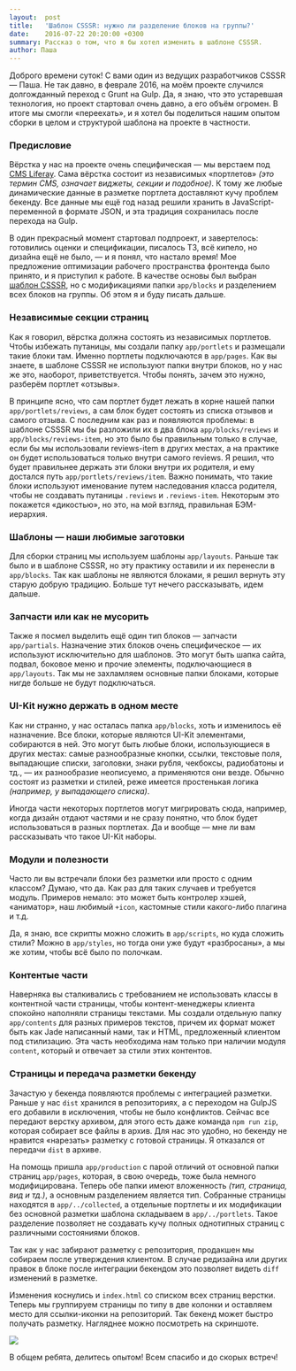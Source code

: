 ```yaml
---
layout:  post
title:   'Шаблон CSSSR: нужно ли разделение блоков на группы?'
date:    2016-07-22 20:20:00 +0300
summary: Рассказ о том, что я бы хотел изменить в шаблоне CSSSR.
author: Паша
---
```


Доброго времени суток! С вами один из ведущих разработчиков CSSSR — Паша. Не так давно, в феврале 2016, на моём проекте случился долгожданный переход с Grunt на Gulp. Да, я знаю, что это устаревшая технология, но проект стартовал очень давно, а его объём огромен. В итоге мы смогли «переехать», и я хотел бы поделиться нашим опытом сборки в целом и структурой шаблона на проекте в частности.

### Предисловие

Вёрстка у нас на проекте очень специфическая — мы верстаем под [CMS Liferay](https://www.liferay.com). Сама вёрстка состоит из независимых «портлетов» _(это термин CMS, означает виджеты, секции и подобное)_. К тому же любые динамические данные в разметке портлета доставляют кучу проблем бекенду. Все данные мы ещё год назад решили хранить в JavaScript-переменной в формате JSON, и эта традиция сохранилась после перехода на Gulp.

В один прекрасный момент стартовал подпроект, и завертелось: готовились оценки и спецификации, писалось ТЗ, всё кипело, но дизайна ещё не было, — и я понял, что настало время! Мое предложение оптимизации рабочего пространства фронтенда было принято, и я приступил к работе. В качестве основы был выбран [шаблон CSSSR](http://cpt.csssr.ru/), но с модификациями папки `app/blocks` и разделением всех блоков на группы. Об этом я и буду писать дальше.

### Независимые секции страниц

Как я говорил, вёрстка должна состоять из независимых портлетов. Чтобы избежать путаницы, мы создали папку `app/portlets` и размещали такие блоки там. Именно портлеты подключаются в `app/pages`. Как вы знаете, в шаблоне CSSSR не используют папки внутри блоков, но у нас же это, наоборот, приветствуется. Чтобы понять, зачем это нужно, разберём портлет «отзывы».

В принципе ясно, что сам портлет будет лежать в корне нашей папки `app/portlets/reviews`, а сам блок будет состоять из списка отзывов и самого отзыва. С последним как раз и появляются проблемы: в шаблоне CSSSR мы бы разложили их в два блока `app/blocks/reviews` и `app/blocks/reviews-item`, но это было бы правильным только в случае, если бы мы использовали reviews-item в других местах, а на практике он будет использоваться только внутри самого reviews. Я решил, что будет правильнее держать эти блоки внутри их родителя, и ему достался путь `app/portlets/reviews/item`. Важно понимать, что такие блоки используют именование путем наследования класса родителя, чтобы не создавать путаницы `.reviews` и `.reviews-item`. Некоторым это покажется «дикостью», но это, на мой взгляд, правильная БЭМ-иерархия.

### Шаблоны — наши любимые заготовки

Для сборки страниц мы используем шаблоны `app/layouts`. Раньше так было и в шаблоне CSSSR, но эту практику оставили и их перенесли в `app/blocks`. Так как шаблоны не являются блоками, я решил вернуть эту старую добрую традицию. Больше тут нечего рассказывать, идем дальше.

### Запчасти или как не мусорить

Также я посмел выделить ещё один тип блоков — запчасти `app/partials`. Назначение этих блоков очень специфическое — их используют исключительно для шаблонов. Это могут быть шапка сайта, подвал, боковое меню и прочие элементы, подключающиеся в `app/layouts`. Так мы не захламляем основные папки блоками, которые нигде больше не будут подключаться.

### UI-Kit нужно держать в одном месте

Как ни странно, у нас осталась папка `app/blocks`, хоть и изменилось её назначение. Все блоки, которые являются UI-Kit элементами, собираются в ней. Это могут быть любые блоки, использующиеся в других местах: самые разнообразные кнопки, ссылки, текстовые поля, выпадающие списки, заголовки, знаки рубля, чекбоксы, радиобатоны и тд., — их разнообразие неописуемо, а применяются они везде. Обычно состоят из разметки и стилей, реже имеется простенькая логика _(например, у выпадающего списка)_.

Иногда части некоторых портлетов могут мигрировать сюда, например, когда дизайн отдают частями и не сразу понятно, что блок будет использоваться в разных портлетах. Да и вообще — мне ли вам рассказывать что такое UI-Kit наборы.


### Модули и полезности

Часто ли вы встречали блоки без разметки или просто с одним классом? Думаю, что да. Как раз для таких случаев и требуется модуль. Примеров немало: это может быть контролер хэшей, «аниматор», наш любимый `+icon`, кастомные стили какого-либо плагина и т.д.

Да, я знаю, все скрипты можно сложить в `app/scripts`, но куда сложить стили? Можно в `app/styles`, но тогда они уже будут «разбросаны», а мы же хотим, чтобы всё было по полочкам.

### Контентые части

Наверняка вы сталкивались с требованием не использовать классы в контентной части страницы, чтобы контент-менеджеры клиента спокойно наполняли страницы текстами. Мы создали отдельную папку `app/contents` для разных примеров текстов, причем их формат может быть как Jade написанный нами, так и HTML, предложенный клиентом под стилизацию. Эта часть необходима нам только при наличии модуля `content`, который и отвечает за стили этих контентов.

### Страницы и передача разметки бекенду

Зачастую у бекенда появляются проблемы с интеграцией разметки. Раньше у нас `dist` хранился в репозиториях, а с переходом на GulpJS его добавили в исключения, чтобы не было конфликтов. Сейчас все передают верстку архивом, для этого есть даже команда `npm run zip`, которая собирает все файлы в архив. Для нас это удобно, но бекенду не нравится «нарезать» разметку с готовой страницы. Я отказался от передачи `dist` в архиве.

На помощь пришла `app/production` с парой отличий от основной папки страниц `app/pages`, которая, в свою очередь, тоже была немного модифицирована. Теперь обе папки имеют вложенность _(тип, страница, вид и тд.)_, а основным разделением является тип. Собранные страницы находятся в `app/../collected`, а отдельные портлеты и их модификации без основной разметки шаблона складываем в `app/../portlets`. Такое разделение позволяет не создавать кучу полных однотипных страниц с различными состояниями блоков.

Так как у нас забирают разметку с репозитория, продакшен мы собираем после утверждения клиентом. В случае редизайна или других правок в блоке после интеграции бекендом это позволяет видеть `diff` изменений в разметке.

Изменения коснулись и `index.html` со списком всех страниц верстки. Теперь мы группируем страницы по типу в две колонки и оставляем место для ссылки-иконки на репозиторий. Так бекенд может быстро получать разметку. Нагляднее можно посмотреть на скриншоте.


![](/images/split-blocks-into-groups/list-page.png)

В общем ребята, делитесь опытом! Всем спасибо и до скорых встреч!
